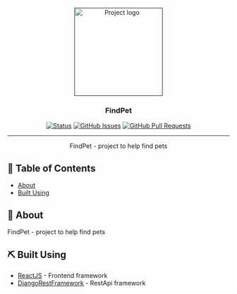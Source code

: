 <p align="center">
  <a href="" rel="noopener">
 <img width=200px height=200px src="https://i.imgur.com/t2aJgVZ.png" alt="Project logo"></a>
</p>

<h3 align="center">FindPet</h3>

<div align="center">

[![Status](https://img.shields.io/badge/status-active-success.svg)]()
[![GitHub Issues](https://img.shields.io/github/issues/pataz1k/FindPet.svg)](https://github.com/pataz1k/FindPet/issues)
[![GitHub Pull Requests](https://img.shields.io/github/issues-pr/pataz1k/FindPet.svg)](https://github.com/pataz1k/FindPet/pulls)

</div>

---

<p align="center"> FindPet - project to help find pets
    <br> 
</p>

## 📝 Table of Contents

- [About](#about)
- [Built Using](#built_using)


## 🧐 About <a name = "about"></a>

FindPet - project to help find pets


## ⛏️ Built Using <a name = "built_using"></a>

- [ReactJS](https://react.dev/) - Frontend framework 
- [DjangoRestFramework](https://www.django-rest-framework.org/) - RestApi framework

